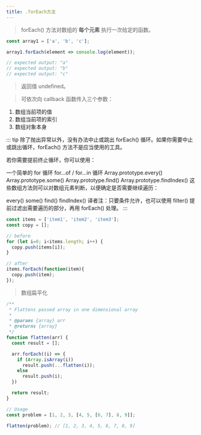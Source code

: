 ```yaml
---
title: .forEach方法
---
```


> forEach() 方法对数组的 __每个元素__ 执行一次给定的函数。

``` js
const array1 = ['a', 'b', 'c'];

array1.forEach(element => console.log(element));

// expected output: "a"
// expected output: "b"
// expected output: "c"
```

> 返回值
> undefined。

> 可依次向 callback 函数传入三个参数：

1. 数组当前项的值
2. 数组当前项的索引
3. 数组对象本身

::: tip
除了抛出异常以外，没有办法中止或跳出 forEach() 循环。如果你需要中止或跳出循环，forEach() 方法不是应当使用的工具。

若你需要提前终止循环，你可以使用：

一个简单的 for 循环
for...of / for...in 循环
Array.prototype.every()
Array.prototype.some()
Array.prototype.find()
Array.prototype.findIndex()
这些数组方法则可以对数组元素判断，以便确定是否需要继续遍历：

every()
some()
find()
findIndex()
译者注：只要条件允许，也可以使用 filter() 提前过滤出需要遍历的部分，再用 forEach() 处理。
::: 

``` js
const items = ['item1', 'item2', 'item3'];
const copy = [];

// before
for (let i=0; i<items.length; i++) {
  copy.push(items[i]);
}

// after
items.forEach(function(item){
  copy.push(item);
});

```

> 数组扁平化
``` js
/**
 * Flattens passed array in one dimensional array
 *
 * @params {array} arr
 * @returns {array}
 */
function flatten(arr) {
  const result = [];

  arr.forEach((i) => {
    if (Array.isArray(i))
      result.push(...flatten(i));
    else
      result.push(i);
  })

  return result;
}

// Usage
const problem = [1, 2, 3, [4, 5, [6, 7], 8, 9]];

flatten(problem); // [1, 2, 3, 4, 5, 6, 7, 8, 9]

```